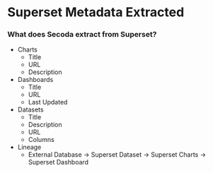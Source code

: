 # Superset Metadata Extracted

### What does Secoda extract from Superset?

* Charts
  * Title
  * URL
  * Description
* Dashboards
  * Title
  * URL
  * Last Updated
* Datasets
  * Title
  * Description
  * URL
  * Columns
* Lineage
  * External Database -> Superset Dataset -> Superset Charts  -> Superset Dashboard
